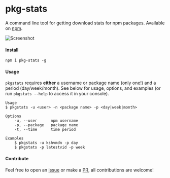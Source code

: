 # pkg-stats
A command line tool for getting download stats for npm packages. Available on [npm](https://www.npmjs.com/package/pkg-stats).

![Screenshot](http://i.imgur.com/hPTia8j.png)

#### Install

```
npm i pkg-stats -g
```

#### Usage

`pkgstats` requires __either__ a username or package name (only one!) and a period (day/week/month). See below for usage, options, and examples (or run `pkgstats --help` to access it in your console).

```
Usage
$ pkgstats -u <user> -n <package name> -p <day|week|month>

Options
    -u, --user      npm username
    -p, --package   package name
    -t, --time      time period

Examples
    $ pkgstats -u kshvmdn -p day
    $ pkgstats -p latestvid -p week
```

#### Contribute

Feel free to open an [issue](https://github.com/kshvmdn/pkg-stats/issues) or make a [PR](https://github.com/kshvmdn/pkg-stats/pulls), all contributions are welcome!
